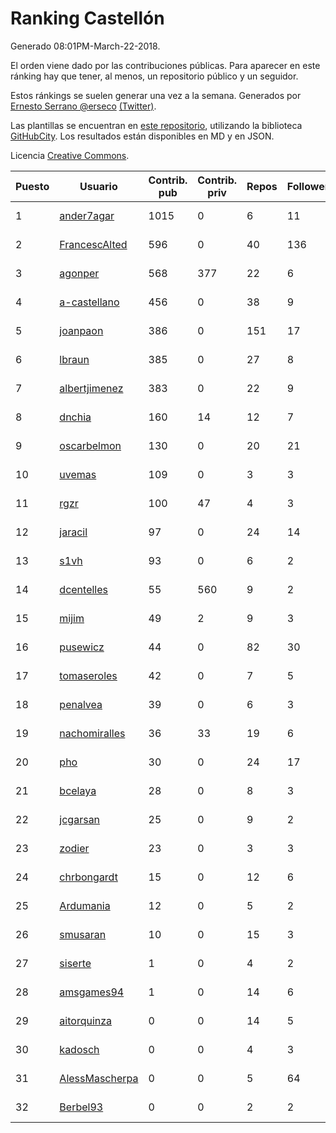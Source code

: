 # Ranking Castellón

Generado 08:01PM-March-22-2018.

El orden viene dado por las contribuciones públicas. Para aparecer en este ránking hay que tener, al menos, un repositorio público y un seguidor.

Estos ránkings se suelen generar una vez a la semana. Generados por [Ernesto Serrano @erseco](https://github.com/erseco/) [(Twitter)](https://twitter.com/erseco).

Las plantillas se encuentran en [este repositorio](https://github.com/iblancasa/GH-Spanish-Ranking), utilizando la biblioteca [GitHubCity](https://github.com/iblancasa/GitHubCity). Los resultados están disponibles en MD y en JSON.

Licencia [Creative Commons](https://creativecommons.org/licenses/by/4.0/).

| Puesto   |  Usuario  | Contrib. pub | Contrib. priv |Repos| Followers | Desde |  Avatar  |
|----------|-----------|--------------|---------------|-----|-----------|-------|----------|
|1|[ander7agar](https://github.com/ander7agar)|1015|0|6|11|2014-03-06|![ander7agar](https://avatars2.githubusercontent.com/u/6875232)|
|2|[FrancescAlted](https://github.com/FrancescAlted)|596|0|40|136|2010-06-25|![FrancescAlted](https://avatars0.githubusercontent.com/u/314521)|
|3|[agonper](https://github.com/agonper)|568|377|22|6|2015-01-27|![agonper](https://avatars3.githubusercontent.com/u/10727467)|
|4|[a-castellano](https://github.com/a-castellano)|456|0|38|9|2015-03-17|![a-castellano](https://avatars0.githubusercontent.com/u/11519707)|
|5|[joanpaon](https://github.com/joanpaon)|386|0|151|17|2013-06-30|![joanpaon](https://avatars1.githubusercontent.com/u/4895527)|
|6|[lbraun](https://github.com/lbraun)|385|0|27|8|2010-06-02|![lbraun](https://avatars2.githubusercontent.com/u/294776)|
|7|[albertjimenez](https://github.com/albertjimenez)|383|0|22|9|2015-05-21|![albertjimenez](https://avatars3.githubusercontent.com/u/12547680)|
|8|[dnchia](https://github.com/dnchia)|160|14|12|7|2015-08-14|![dnchia](https://avatars2.githubusercontent.com/u/13800551)|
|9|[oscarbelmon](https://github.com/oscarbelmon)|130|0|20|21|2013-04-05|![oscarbelmon](https://avatars0.githubusercontent.com/u/4066452)|
|10|[uvemas](https://github.com/uvemas)|109|0|3|3|2011-10-03|![uvemas](https://avatars1.githubusercontent.com/u/1099529)|
|11|[rgzr](https://github.com/rgzr)|100|47|4|3|2015-07-03|![rgzr](https://avatars1.githubusercontent.com/u/13169716)|
|12|[jaracil](https://github.com/jaracil)|97|0|24|14|2014-01-10|![jaracil](https://avatars0.githubusercontent.com/u/6370372)|
|13|[s1vh](https://github.com/s1vh)|93|0|6|2|2014-10-09|![s1vh](https://avatars1.githubusercontent.com/u/9099118)|
|14|[dcentelles](https://github.com/dcentelles)|55|560|9|2|2013-07-15|![dcentelles](https://avatars2.githubusercontent.com/u/5012707)|
|15|[mijim](https://github.com/mijim)|49|2|9|3|2016-02-01|![mijim](https://avatars1.githubusercontent.com/u/17006034)|
|16|[pusewicz](https://github.com/pusewicz)|44|0|82|30|2008-02-26|![pusewicz](https://avatars2.githubusercontent.com/u/940)|
|17|[tomaseroles](https://github.com/tomaseroles)|42|0|7|5|2015-02-16|![tomaseroles](https://avatars0.githubusercontent.com/u/11036562)|
|18|[penalvea](https://github.com/penalvea)|39|0|6|3|2013-04-09|![penalvea](https://avatars3.githubusercontent.com/u/4102114)|
|19|[nachomiralles](https://github.com/nachomiralles)|36|33|19|6|2013-06-26|![nachomiralles](https://avatars2.githubusercontent.com/u/4831513)|
|20|[pho](https://github.com/pho)|30|0|24|17|2009-05-25|![pho](https://avatars0.githubusercontent.com/u/88469)|
|21|[bcelaya](https://github.com/bcelaya)|28|0|8|3|2014-09-12|![bcelaya](https://avatars2.githubusercontent.com/u/8750450)|
|22|[jcgarsan](https://github.com/jcgarsan)|25|0|9|2|2013-09-26|![jcgarsan](https://avatars3.githubusercontent.com/u/5547857)|
|23|[zodier](https://github.com/zodier)|23|0|3|3|2010-11-13|![zodier](https://avatars0.githubusercontent.com/u/480371)|
|24|[chrbongardt](https://github.com/chrbongardt)|15|0|12|6|2012-11-19|![chrbongardt](https://avatars3.githubusercontent.com/u/2834466)|
|25|[Ardumania](https://github.com/Ardumania)|12|0|5|2|2012-02-17|![Ardumania](https://avatars0.githubusercontent.com/u/1445949)|
|26|[smusaran](https://github.com/smusaran)|10|0|15|3|2015-11-10|![smusaran](https://avatars2.githubusercontent.com/u/15787704)|
|27|[siserte](https://github.com/siserte)|1|0|4|2|2014-02-05|![siserte](https://avatars2.githubusercontent.com/u/6595035)|
|28|[amsgames94](https://github.com/amsgames94)|1|0|14|6|2014-03-15|![amsgames94](https://avatars3.githubusercontent.com/u/6959189)|
|29|[aitorquinza](https://github.com/aitorquinza)|0|0|14|5|2012-09-17|![aitorquinza](https://avatars3.githubusercontent.com/u/2361502)|
|30|[kadosch](https://github.com/kadosch)|0|0|4|3|2011-12-31|![kadosch](https://avatars1.githubusercontent.com/u/1296520)|
|31|[AlessMascherpa](https://github.com/AlessMascherpa)|0|0|5|64|2011-04-03|![AlessMascherpa](https://avatars2.githubusercontent.com/u/706750)|
|32|[Berbel93](https://github.com/Berbel93)|0|0|2|2|2016-03-02|![Berbel93](https://avatars2.githubusercontent.com/u/17596372)|
